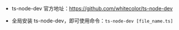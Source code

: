 * ts-node-dev 官方地址：https://github.com/whitecolor/ts-node-dev

* 全局安装 ts-node-dev，即可使用命令：`ts-node-dev [file_name.ts]`

